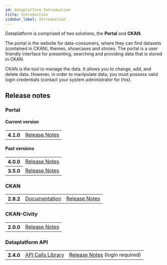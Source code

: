 ```yaml
---
id: dataplatform_Introduction
title: Introduction
sidebar_label: Introduction
---
```

Dataplatform is comprised of two solutions, the **Portal** and **CKAN**.

The portal is the website for data-consumers, where they can find datasets (contained in CKAN), themes, showcases and stories. The portal is a user friendly interface for presenting, searching and providing data that is stored in CKAN. 

CKAN is the tool to manage the data. It allows you to change, add, and delete data. However, in order to manipulate data, you must possess valid login credentials (contact your system administrator for this). 

## Release notes

### Portal
#### Current version
<table class="versions">
    <tbody>
        <tr>
            <th>4.1.0</th>
            <td>
                <a href='Release_Notes_4.1.0'>Release Notes</a>
            </td>
        </tr>
    </tbody>
</table>

#### Past versions

<table class="versions">
    <tbody>
        <tr>
            <th>4.0.0</th>
            <td>
                <a href='Release_Notes_4.0.0'>Release Notes</a>
            </td>
        </tr>
                <tr>
            <th>3.5.0</th>
            <td>
                <a href='Release_Notes_3.5.0'>Release Notes</a>
            </td>
        </tr>
    </tbody>
</table>

### CKAN
<table class="versions">
    <tbody>
        <tr>
            <th>2.8.2</th>
            <td>
                <a href="https://docs.ckan.org/en/2.8/" target="_blank">Documentation</a>
            </td>
            <td>
                <a href="https://docs.ckan.org/en/2.8/changelog.html" target="_blank">Release Notes</a>
            </td>
        </tr>
    </tbody>
</table>

### CKAN-Civity
<table class="versions">
    <tbody>
        <tr>
            <th>2.0.0</th>
            <td>
                <a href="#">Release Notes</a>
            </td>
        </tr>
    </tbody>
</table>

### Dataplatform API
<table class="versions">
    <tbody>
        <tr>
            <th>2.4.0</th>
            <td>
                <a href="https://dev.dataplatform.nl/swagger/DataplatformAPI_2_4.html#!/default/get_media_media_id" target="_blank">API Calls Library</a>
            </td>
            <td>
                <a href="https://gitlab.onetrail.net/Civity/DataplatformAPI/DataplatformAPI2/tree/master" target="_blank">Release Notes</a> (login required)
            </td>
        </tr>
    </tbody>
</table>



